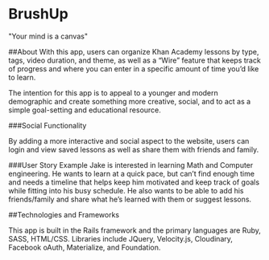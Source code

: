 # BrushUp
"Your mind is a canvas"

##About
With this app, users can organize Khan Academy lessons by type, tags, video duration, and theme, as well as a “Wire” feature that keeps track of progress and where you can enter in a specific amount of time you’d like to learn.

The intention for this app is to appeal to a younger and modern demographic and create something more creative, social, and to act as a simple goal-setting and educational resource.

###Social Functionality

By adding a more interactive and social aspect to the website, users can login and view saved lessons as well as share them with friends and family.

###User Story Example
Jake is interested in learning Math and Computer engineering. He wants to learn at a quick pace, but can’t find enough time and needs a timeline that helps keep him motivated and keep track of goals while fitting into his busy schedule. He also wants to be able to add his friends/family and share what he’s learned with them or suggest lessons.

##Technologies and Frameworks

This app is built in the Rails framework and the primary languages are Ruby, SASS, HTML/CSS. Libraries include JQuery, Velocity.js, Cloudinary, Facebook oAuth, Materialize, and Foundation.
